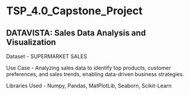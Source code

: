 # TSP_4.0_Capstone_Project
## DATAVISTA: Sales Data Analysis and Visualization

Dataset - SUPERMARKET SALES

Use Case - Analyzing sales data to identify top products, customer preferences, and sales trends, enabling data-driven business strategies.

Libraries Used - Numpy, Pandas, MatPlotLib, Seaborn, Scikit-Learn
